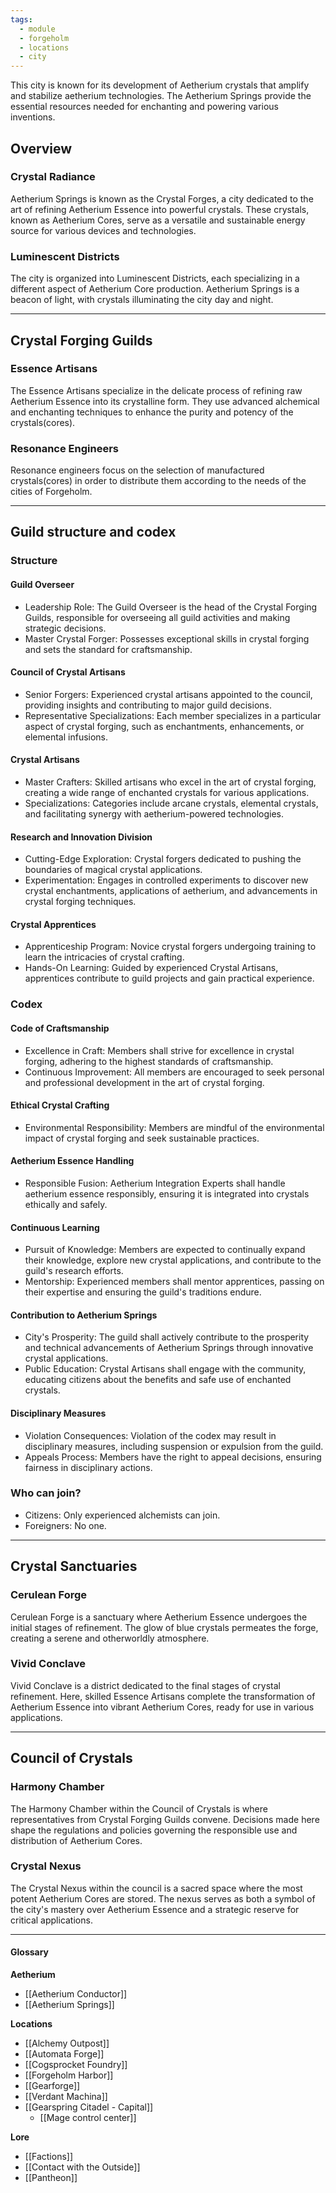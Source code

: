 ```yaml
---
tags:
  - module
  - forgeholm
  - locations
  - city
---
```


This city is known for its development of Aetherium crystals that amplify and stabilize aetherium technologies. The Aetherium Springs provide the essential resources needed for enchanting and powering various inventions.

## Overview
### Crystal Radiance
Aetherium Springs is known as the Crystal Forges, a city dedicated to the art of refining Aetherium Essence into powerful crystals. These crystals, known as Aetherium Cores, serve as a versatile and sustainable energy source for various devices and technologies.
### Luminescent Districts
The city is organized into Luminescent Districts, each specializing in a different aspect of Aetherium Core production. Aetherium Springs is a beacon of light, with crystals illuminating the city day and night.

---
## Crystal Forging Guilds
### Essence Artisans
The Essence Artisans specialize in the delicate process of refining raw Aetherium Essence into its crystalline form. They use advanced alchemical and enchanting techniques to enhance the purity and potency of the crystals(cores).

### Resonance Engineers
Resonance engineers focus on the selection of manufactured crystals(cores) in order to distribute them according to the needs of the cities of Forgeholm.

---
## Guild structure and codex
### Structure
#### Guild Overseer
- Leadership Role: The Guild Overseer is the head of the Crystal Forging Guilds, responsible for overseeing all guild activities and making strategic decisions.
- Master Crystal Forger: Possesses exceptional skills in crystal forging and sets the standard for craftsmanship.

#### Council of Crystal Artisans
- Senior Forgers: Experienced crystal artisans appointed to the council, providing insights and contributing to major guild decisions.
- Representative Specializations: Each member specializes in a particular aspect of crystal forging, such as enchantments, enhancements, or elemental infusions.

#### Crystal Artisans
- Master Crafters: Skilled artisans who excel in the art of crystal forging, creating a wide range of enchanted crystals for various applications.
- Specializations: Categories include arcane crystals, elemental crystals, and facilitating synergy with aetherium-powered technologies.

#### Research and Innovation Division
- Cutting-Edge Exploration: Crystal forgers dedicated to pushing the boundaries of magical crystal applications.
- Experimentation: Engages in controlled experiments to discover new crystal enchantments, applications of aetherium, and advancements in crystal forging techniques.

#### Crystal Apprentices
- Apprenticeship Program: Novice crystal forgers undergoing training to learn the intricacies of crystal crafting.
- Hands-On Learning: Guided by experienced Crystal Artisans, apprentices contribute to guild projects and gain practical experience.

### Codex
#### Code of Craftsmanship
- Excellence in Craft: Members shall strive for excellence in crystal forging, adhering to the highest standards of craftsmanship.
- Continuous Improvement: All members are encouraged to seek personal and professional development in the art of crystal forging.

#### Ethical Crystal Crafting
- Environmental Responsibility: Members are mindful of the environmental impact of crystal forging and seek sustainable practices.

#### Aetherium Essence Handling
- Responsible Fusion: Aetherium Integration Experts shall handle aetherium essence responsibly, ensuring it is integrated into crystals ethically and safely.

#### Continuous Learning
- Pursuit of Knowledge: Members are expected to continually expand their knowledge, explore new crystal applications, and contribute to the guild's research efforts.
- Mentorship: Experienced members shall mentor apprentices, passing on their expertise and ensuring the guild's traditions endure.

#### Contribution to Aetherium Springs
- City's Prosperity: The guild shall actively contribute to the prosperity and technical advancements of Aetherium Springs through innovative crystal applications.
- Public Education: Crystal Artisans shall engage with the community, educating citizens about the benefits and safe use of enchanted crystals.

#### Disciplinary Measures
- Violation Consequences: Violation of the codex may result in disciplinary measures, including suspension or expulsion from the guild.
- Appeals Process: Members have the right to appeal decisions, ensuring fairness in disciplinary actions.

### Who can join?
- Citizens: Only experienced alchemists can join.
- Foreigners: No one.

---
## Crystal Sanctuaries
### Cerulean Forge
Cerulean Forge is a sanctuary where Aetherium Essence undergoes the initial stages of refinement. The glow of blue crystals permeates the forge, creating a serene and otherworldly atmosphere.
### Vivid Conclave
Vivid Conclave is a district dedicated to the final stages of crystal refinement. Here, skilled Essence Artisans complete the transformation of Aetherium Essence into vibrant Aetherium Cores, ready for use in various applications.

---
## Council of Crystals
### Harmony Chamber
The Harmony Chamber within the Council of Crystals is where representatives from Crystal Forging Guilds convene. Decisions made here shape the regulations and policies governing the responsible use and distribution of Aetherium Cores.
### Crystal Nexus
The Crystal Nexus within the council is a sacred space where the most potent Aetherium Cores are stored. The nexus serves as both a symbol of the city's mastery over Aetherium Essence and a strategic reserve for critical applications.

---
#### Glossary
**Aetherium**
- [[Aetherium Conductor]]
- [[Aetherium Springs]]

**Locations**
 - [[Alchemy Outpost]]
 - [[Automata Forge]]
 - [[Cogsprocket Foundry]]
 - [[Forgeholm Harbor]]
 - [[Gearforge]]
 - [[Verdant Machina]]
 - [[Gearspring Citadel - Capital]]
	 - [[Mage control center]]

**Lore**
- [[Factions]]
- [[Contact with the Outside]]
- [[Pantheon]]
